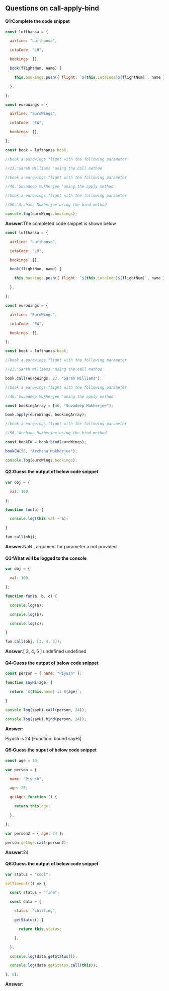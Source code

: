 ## Questions on call-apply-bind 

#### Q1:Complete the code snippet 

```js
const lufthansa = {

  airline: "Lufthansa",

  iotaCode: "LH",

  bookings: [],

  book(flightNum, name) {

    this.bookings.push({ flight: `${this.iotaCode}${flightNum}`, name });

  },

};

const euroWings = {

  airline: "EuroWings",

  iotaCode: "EW",

  bookings: [],

};

const book = lufthansa.book;

//book a eurowings flight with the following parameter

//23,'Sarah Williams 'using the call method

//book a eurowings flight with the following parameter

//46,'Suvadeep Mukherjee 'using the apply method

//book a eurowings flight with the following parameter

//56,'Archana Mukherjee'using the bind method

console.log(euroWings.bookings);
```

**Answer**:The completed code snippet is shown below 

```js
const lufthansa = {

  airline: "Lufthansa",

  iotaCode: "LH",

  bookings: [],

  book(flightNum, name) {

    this.bookings.push({ flight: `${this.iotaCode}${flightNum}`, name });

  },

};

const euroWings = {

  airline: "EuroWings",

  iotaCode: "EW",

  bookings: [],

};

const book = lufthansa.book;

//book a eurowings flight with the following parameter

//23,'Sarah Williams 'using the call method

book.call(euroWings, 23, "Sarah Williams");

//book a eurowings flight with the following parameter

//46,'Suvadeep Mukherjee 'using the apply method

const bookingArray = [46, "Suvadeep Mukherjee"];

book.apply(euroWings, bookingArray);

//book a eurowings flight with the following parameter

//56,'Archana Mukherjee'using the bind method

const bookEW = book.bind(euroWings);

bookEW(56, "Archana Mukherjee");

console.log(euroWings.bookings);
```

#### Q2:Guess the output of below code snippet 

```js
var obj = {

  val: 100,

};

function fun(a) {

  console.log(this.val + a);

}

fun.call(obj);
```

**Answer**:NaN , argument for parameter a not provided

#### Q3:What will be logged to the console 

```javascript
var obj = {

  val: 100,

};

function fun(a, b, c) {

  console.log(a);

  console.log(b);

  console.log(c);

}

fun.call(obj, [3, 4, 5]);
```

**Answer**:[ 3, 4, 5 ] undefined undefined

#### Q4:Guess the output of below code snippet 

```javascript
const person = { name: "Piyush" };

function sayHi(age) {

  return `${this.name} is ${age}`;

}

console.log(sayHi.call(person, 24));

console.log(sayHi.bind(person, 24));
```

**Answer**:

Piyush is 24 [Function: bound sayHi]

#### Q5:Guess the ouput of below code snippet 

```javascript
const age = 10;

var person = {

  name: "Piyush",

  age: 20,

  getAge: function () {

    return this.age;

  },

};

var person2 = { age: 24 };

person.getAge.call(person2);
```

**Answer**:24

#### Q6:Guess the output of below code snippet 

```javascript
var status = "cool";

setTimeout(() => {

  const status = "fine";

  const data = {

    status: "chilling",

    getStatus() {

      return this.status;

    },

  };

  console.log(data.getStatus());

  console.log(data.getStatus.call(this));

}, 0);
```

**Answer**: